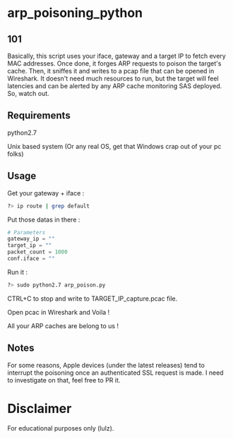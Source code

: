 # arp_poisoning_python

## 101
Basically, this script uses your iface, gateway and a target IP to fetch every MAC addresses. Once done, it forges ARP requests to poison the target's cache. Then, it sniffes it and writes to a pcap file that can be opened in Wireshark. It doesn't need much resources to run, but the target will feel latencies and can be alerted by any ARP cache monitoring SAS deployed. So, watch out.

## Requirements
python2.7

Unix based system (Or any real OS, get that Windows crap out of your pc folks)

## Usage
Get your gateway + iface : 
```bash
?> ip route | grep default
```

Put those datas in there :
```python
# Parameters                                                                    
gateway_ip = ""
target_ip = ""
packet_count = 1000
conf.iface = ""
```

Run it :
```bash
?> sudo python2.7 arp_poison.py
```


CTRL+C to stop and write to TARGET_IP_capture.pcac file.

Open pcac in Wireshark and Voila ! 

All your ARP caches are belong to us !


## Notes
For some reasons, Apple devices (under the latest releases) tend to interrupt the poisoning once an authenticated SSL request is made.
I need to investigate on that, feel free to PR it.


# Disclaimer
For educational purposes only (lulz).
